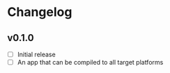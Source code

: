 # Changelog

## v0.1.0

- [ ] Initial release
- [ ] An app that can be compiled to all target platforms
